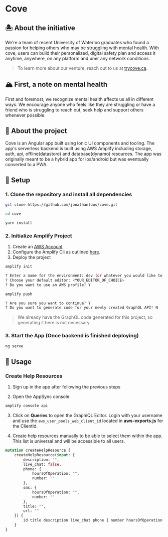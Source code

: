 # Cove

## 🏝 About the initiative
We're a team of recent University of Waterloo graduates who found a passion for helping others who may be struggling with mental health. With cove, users can build their personalized, digital safety plan and access it anytime, anywhere, on any platform and uner any network conditions. 

> To learn more about our venture, reach out to us at [trycove.ca](https://trycove.ca).

## 🏔 First, a note on mental health
First and foremost, we recognize mental health affects us all in different ways. We encourage anyone who feels like they are struggling or have a friend who is struggling to reach out, seek help and support others whenever possible.

## 🤖 About the project
Cove is an Angular app built using Ionic UI components and tooling. The app's serverless backend is built using AWS Amplify including storage, auth, api, offline(datastore) and database(dynamo) resources. The app was originally meant to be a hybrid app for ios/android but was eventually converted to a PWA.

## 🚀 Setup
### 1. Clone the repository and install all dependencies
```sh
git clone https://github.com/jonathanloos/cove.git

cd cove

yarn install
```
### 2. Initialize Amplify Project
1.  Create an [AWS Account](https://signin.aws.amazon.com/signin)
2.  Configure the Amplify Cli as outlined [here](https://docs.amplify.aws/cli/start/install/#configure-the-amplify-cli).
3. Deploy the project
```sh
amplify init

? Enter a name for the environment: dev (or whatever you would like to call this env)
? Choose your default editor: <YOUR_EDITOR_OF_CHOICE>
? Do you want to use an AWS profile? Y

amplify push

? Are you sure you want to continue? Y
? Do you want to generate code for your newly created GraphQL API? N
```
> We already have the GraphQL code generated for this project, so generating it here is not necessary.

### 3. Start the App (Once backend is finished deploying)
```sh
ng serve
```

## 🎉 Usage
### Create Help Resources
1. Sign up in the app after following the previous steps

2. Open the AppSync console:

```sh
amplify console api
```

3. Click on __Queries__ to open the GraphiQL Editor. Login with your username and use the `aws_user_pools_web_client_id` located in __aws-exports.js__ for the ClientId.

4. Create help resources manually to be able to select them within the app. This list is universal and will be accessible to all users.

```graphql
mutation createHelpResource {
    createHelpResource(input: {
        description: "", 
        live_chat: false, 
        phone: {
            hoursOfOperation: "", 
            number: ""
        }, 
        sms: {
            hoursOfOperation: "", 
            number: ""
        }, 
        title: "", 
        url: ""
    }) {
        id title description live_chat phone { number hoursOfOperation } sms { number hoursOfOperation } url
    }
}
```






